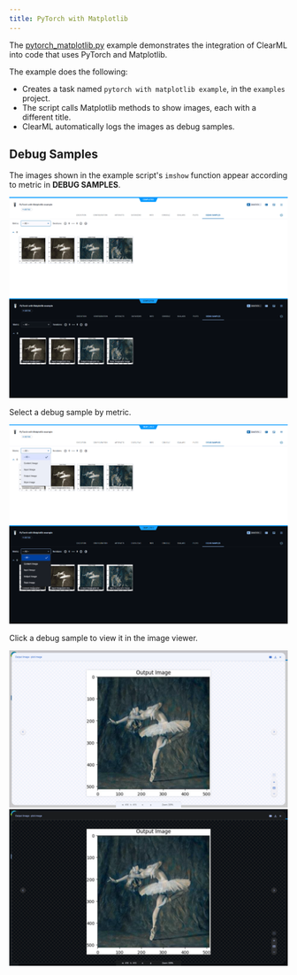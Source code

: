 ```yaml
---
title: PyTorch with Matplotlib
---
```


The [pytorch_matplotlib.py](https://github.com/clearml/clearml/blob/master/examples/frameworks/pytorch/pytorch_matplotlib.py) 
example demonstrates the integration of ClearML into code that uses PyTorch and Matplotlib. 

The example does the following: 
* Creates a task named `pytorch with matplotlib example`, in the `examples` project.
* The script calls Matplotlib methods to show images, each with a different title.
* ClearML automatically logs the images as debug samples. 

## Debug Samples

The images shown in the example script's `imshow` function appear according to metric in **DEBUG SAMPLES**.

![Debug samples](../../../img/examples_pytorch_matplotlib_02.png#light-mode-only)
![Debug samples](../../../img/examples_pytorch_matplotlib_02_dark.png#dark-mode-only)

Select a debug sample by metric.

![Debug sample selection](../../../img/examples_pytorch_matplotlib_02a.png#light-mode-only)
![Debug sample selection](../../../img/examples_pytorch_matplotlib_02a_dark.png#dark-mode-only)

Click a debug sample to view it in the image viewer.

![Debug sample image viewer](../../../img/examples_pytorch_matplotlib_02b.png#light-mode-only)
![Debug sample image viewer](../../../img/examples_pytorch_matplotlib_02b_dark.png#dark-mode-only)














